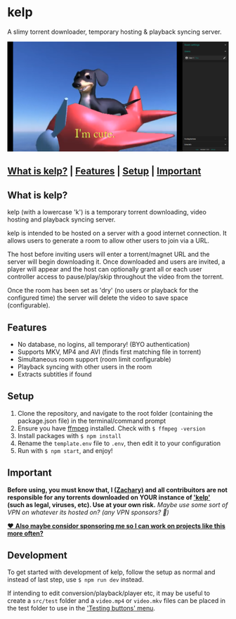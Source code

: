 # kelp
  A slimy torrent downloader, temporary hosting & playback syncing server.

<p align="center">
  <img src="./kelp.png" height="250" />
</p>

## [What is kelp?](#what-is-kelp) | [Features](#features) | [Setup](#setup) | [Important](#important)

## What is kelp?
  kelp (with a lowercase 'k') is a temporary torrent downloading, video hosting and playback syncing server.

  kelp is intended to be hosted on a server with a good internet connection. It allows users to generate a room to allow other users to join via a URL. 

  The host before inviting users will enter a torrent/magnet URL and the server will begin downloading it. Once downloaded and users are invited, a player will appear and the host can optionally grant all or each user controller access to pause/play/skip throughout the video from the torrent.

  Once the room has been set as 'dry' (no users or playback for the configured time) the server will delete the video to save space (configurable).

## Features
  - No database, no logins, all temporary! (BYO authentication)
  - Supports MKV, MP4 and AVI (finds first matching file in torrent)
  - Simultaneous room support (room limit configurable)
  - Playback syncing with other users in the room
  - Extracts subtitles if found

## Setup
  1. Clone the repository, and navigate to the root folder (containing the package.json file) in the terminal/command prompt
  2. Ensure you have [ffmpeg](https://ffmpeg.org/) installed. Check with `$ ffmpeg -version`
  3. Install packages with `$ npm install`
  4. Rename the `template.env` file to `.env`, then edit it to your configuration
  5. Run with `$ npm start`, and enjoy!

## Important
  **Before using, you must know that, I [(Zachary)](https://github.com/zacimac) and all contribuitors are not responsible for any torrents downloaded on YOUR instance of ['kelp'](https://github.com/zacimac/kelp) (such as legal, viruses, etc). Use at your own risk.** *Maybe use some sort of VPN on whatever its hosted on? (any VPN sponsors? :eyes:)*

  [❤️ **Also maybe considor sponsoring me so I can work on projects like this more often?**](https://github.com/sponsors/zacimac)

## Development
To get started with development of kelp, follow the setup as normal and instead of last step, use `$ npm run dev` instead.

If intending to edit conversion/playback/player etc, it may be useful to create a `src/test` folder and a `video.mp4` or `video.mkv` files can be placed in the test folder to use in the ['Testing buttons' menu](https://i.zachary.lol/firefox_UPLs2I1QPQ.png).